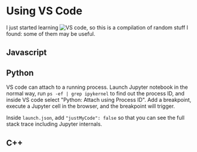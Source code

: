 # Using VS Code

I just started learning ![VS code](https://code.visualstudio.com/), so this is a
compilation of random stuff I found: some of them may be useful.

## Javascript

## Python

VS code can attach to a running process.  Launch Jupyter notebook in the normal
way, run `ps -ef | grep ipykernel` to find out the process ID, and inside VS
code select "Python: Attach using Process ID".  Add a breakpoint, execute a
Jupyter cell in the browser, and the breakpoint will trigger.

Inside `launch.json`, add `"justMyCode": false` so that you can see the full
stack trace including Jupyter internals.

## C++
